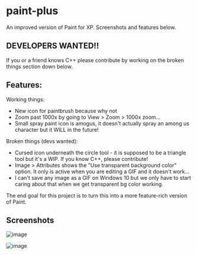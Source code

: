 # paint-plus
An improved version of Paint for XP. Screenshots and features below.

## DEVELOPERS WANTED!!
If you or a friend knows C++ please contribute by working on the broken things section down below.

## Features:

Working things:

- New icon for paintbrush because why not
- Zoom past 1000x by going to View > Zoom > 1000x zoom...
- Small spray paint icon is amogus, it doesn't actually spray an among us character but it WILL in the future!

Broken things (devs wanted):

- Cursed icon underneath the circle tool - it is supposed to be a triangle tool but it's a WIP. If you know C++, please contribute!
- Image > Attributes shows the "Use transparent background color" option. It only is active when you are editing a GIF and it doesn't work...
- I can't save any image as a GIF on Windows 10 but we only have to start caring about that when we get transparent bg color working.

The end goal for this project is to turn this into a more feature-rich version of Paint.

## Screenshots

![image](https://github.com/user-attachments/assets/2d482e0e-7716-4a8c-bdc2-3813d27615ab)

![image](https://github.com/user-attachments/assets/087e03ad-2180-4e30-84db-4260dd6705c3)
